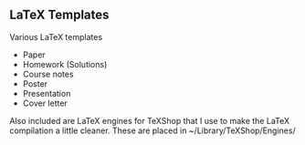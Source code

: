 ## LaTeX Templates

Various LaTeX templates
* Paper
* Homework (Solutions)
* Course notes
* Poster
* Presentation
* Cover letter

Also included are LaTeX engines for TeXShop that I use to make the LaTeX compilation a little cleaner. These are placed in ~/Library/TeXShop/Engines/
